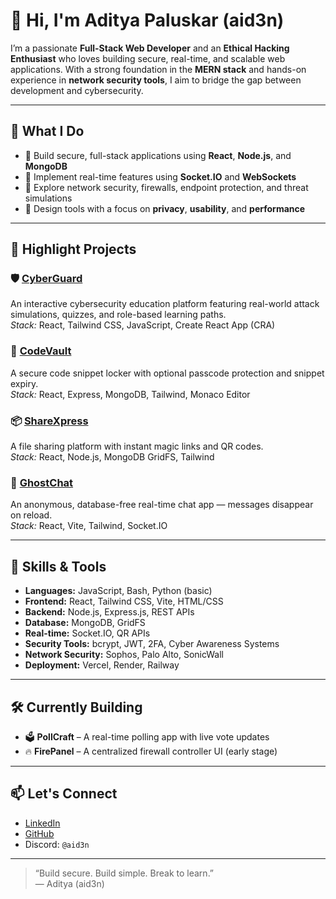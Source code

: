 # 👋 Hi, I'm Aditya Paluskar (aid3n)

I’m a passionate **Full-Stack Web Developer** and an **Ethical Hacking Enthusiast** who loves building secure, real-time, and scalable web applications. With a strong foundation in the **MERN stack** and hands-on experience in **network security tools**, I aim to bridge the gap between development and cybersecurity.

---

## 💼 What I Do

- 🔹 Build secure, full-stack applications using **React**, **Node.js**, and **MongoDB**
- 🔹 Implement real-time features using **Socket.IO** and **WebSockets**
- 🔹 Explore network security, firewalls, endpoint protection, and threat simulations
- 🔹 Design tools with a focus on **privacy**, **usability**, and **performance**

---

## 🚀 Highlight Projects

### 🛡️ [CyberGuard](https://github.com/PaluskarAditya/module-main)  
An interactive cybersecurity education platform featuring real-world attack simulations, quizzes, and role-based learning paths.  
_Stack:_ React, Tailwind CSS, JavaScript, Create React App (CRA)

### 🔐 [CodeVault](https://codevaultapp.vercel.app)  
A secure code snippet locker with optional passcode protection and snippet expiry.  
_Stack:_ React, Express, MongoDB, Tailwind, Monaco Editor

### 📦 [ShareXpress](https://share-xpress.vercel.app)  
A file sharing platform with instant magic links and QR codes.  
_Stack:_ React, Node.js, MongoDB GridFS, Tailwind

### 💬 [GhostChat](https://ghost-chat.vercel.app)  
An anonymous, database-free real-time chat app — messages disappear on reload.  
_Stack:_ React, Vite, Tailwind, Socket.IO

---

## 🧠 Skills & Tools

- **Languages:** JavaScript, Bash, Python (basic)
- **Frontend:** React, Tailwind CSS, Vite, HTML/CSS
- **Backend:** Node.js, Express.js, REST APIs
- **Database:** MongoDB, GridFS
- **Real-time:** Socket.IO, QR APIs
- **Security Tools:** bcrypt, JWT, 2FA, Cyber Awareness Systems
- **Network Security:** Sophos, Palo Alto, SonicWall
- **Deployment:** Vercel, Render, Railway

---

## 🛠 Currently Building

- 🗳️ **PollCraft** – A real-time polling app with live vote updates
- 🔥 **FirePanel** – A centralized firewall controller UI (early stage)

---

## 📫 Let's Connect

- [LinkedIn](https://www.linkedin.com/in/aditya-paluskar)
- [GitHub](https://github.com/PaluskarAditya)
- Discord: `@aid3n`

---

> “Build secure. Build simple. Break to learn.”  
> — Aditya (aid3n)
